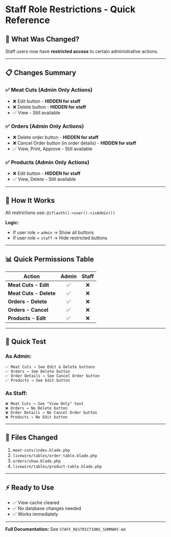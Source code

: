 # Staff Role Restrictions - Quick Reference

## 🎯 What Was Changed?

Staff users now have **restricted access** to certain administrative actions.

---

## 📋 Changes Summary

### ✅ **Meat Cuts** (Admin Only Actions)
- ❌ Edit button - **HIDDEN for staff**
- ❌ Delete button - **HIDDEN for staff**
- ✅ View - Still available

### ✅ **Orders** (Admin Only Actions)
- ❌ Delete order button - **HIDDEN for staff**
- ❌ Cancel Order button (in order details) - **HIDDEN for staff**
- ✅ View, Print, Approve - Still available

### ✅ **Products** (Admin Only Actions)
- ❌ Edit button - **HIDDEN for staff**
- ✅ View, Delete - Still available

---

## 🔑 **How It Works**

All restrictions use: `@if(auth()->user()->isAdmin())`

**Logic:**
- If user role = `admin` → Show all buttons
- If user role = `staff` → Hide restricted buttons

---

## 📊 **Quick Permissions Table**

| Action | Admin | Staff |
|--------|:-----:|:-----:|
| **Meat Cuts - Edit** | ✅ | ❌ |
| **Meat Cuts - Delete** | ✅ | ❌ |
| **Orders - Delete** | ✅ | ❌ |
| **Orders - Cancel** | ✅ | ❌ |
| **Products - Edit** | ✅ | ❌ |

---

## 🧪 **Quick Test**

### **As Admin:**
```
✅ Meat Cuts → See Edit & Delete buttons
✅ Orders → See Delete button
✅ Order Details → See Cancel Order button
✅ Products → See Edit button
```

### **As Staff:**
```
❌ Meat Cuts → See "View Only" text
❌ Orders → No Delete button
❌ Order Details → No Cancel Order button
❌ Products → No Edit button
```

---

## 📁 **Files Changed**
1. `meat-cuts/index.blade.php`
2. `livewire/tables/order-table.blade.php`
3. `orders/show.blade.php`
4. `livewire/tables/product-table.blade.php`

---

## ⚡ **Ready to Use**
- ✅ View cache cleared
- ✅ No database changes needed
- ✅ Works immediately

---

**Full Documentation:** See `STAFF_RESTRICTIONS_SUMMARY.md`
